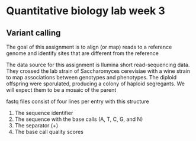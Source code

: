 # Quantitative biology lab week 3
## Variant calling
The goal of this assignment is to align (or map) reads to a reference genome and identify sites that are different from the reference 

The data source for this assignment is Ilumina short read-sequencing data. They crossed the lab strain of Saccharomyces cerevisiae with a wine strain to map associations between genotypes and phenotypes. The diploid offspring were sporulated, producing a colony of haploid segregants. We will expect them to be a mosaic of the parent  

fastq files consist of four lines per entry with this structure
1. The sequence identifier
2. The sequence with the base calls (A, T, C, G, and N)
3. The separator (+)
4. The base call quality scores 
